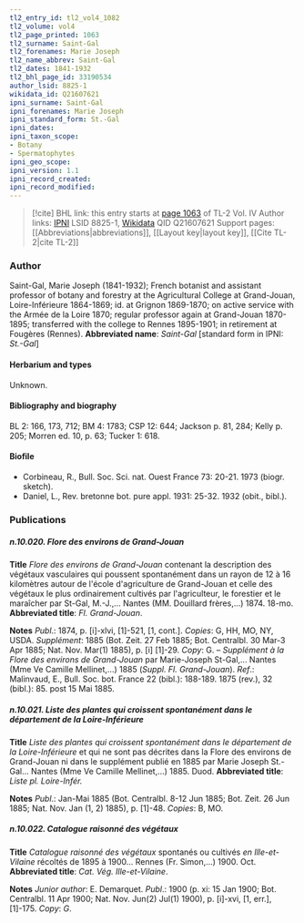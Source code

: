 ```yaml
---
tl2_entry_id: tl2_vol4_1082
tl2_volume: vol4
tl2_page_printed: 1063
tl2_surname: Saint-Gal
tl2_forenames: Marie Joseph
tl2_name_abbrev: Saint-Gal
tl2_dates: 1841-1932
tl2_bhl_page_id: 33190534
author_lsid: 8825-1
wikidata_id: Q21607621
ipni_surname: Saint-Gal
ipni_forenames: Marie Joseph
ipni_standard_form: St.-Gal
ipni_dates: 
ipni_taxon_scope: 
- Botany
- Spermatophytes
ipni_geo_scope: 
ipni_version: 1.1
ipni_record_created: 
ipni_record_modified:
---
```


> [!cite] BHL link: this entry starts at [page 1063](https://www.biodiversitylibrary.org/page/33190534) of TL-2 Vol. IV
> Author links: [IPNI](https://www.ipni.org/a/8825-1) LSID 8825-1, [Wikidata](https://www.wikidata.org/wiki/Q21607621) QID Q21607621
> Support pages: [[Abbreviations|abbreviations]], [[Layout key|layout key]], [[Cite TL-2|cite TL-2]]

### Author

Saint-Gal, Marie Joseph (1841-1932); French botanist and assistant professor of botany and forestry at the Agricultural College at Grand-Jouan, Loire-Inférieure 1864-1869; id. at Grignon 1869-1870; on active service with the Armée de la Loire 1870; regular professor again at Grand-Jouan 1870-1895; transferred with the college to Rennes 1895-1901; in retirement at Fougères (Rennes). 
**Abbreviated name**: *Saint-Gal* \[standard form in IPNI: *St.-Gal*\]

#### Herbarium and types

Unknown.

#### Bibliography and biography

BL 2: 166, 173, 712; BM 4: 1783; CSP 12: 644; Jackson p. 81, 284; Kelly p. 205; Morren ed. 10, p. 63; Tucker 1: 618.

#### Biofile

- Corbineau, R., Bull. Soc. Sci. nat. Ouest France 73: 20-21. 1973 (biogr. sketch).
- Daniel, L., Rev. bretonne bot. pure appl. 1931: 25-32. 1932 (obit., bibl.).

### Publications

##### n.10.020. Flore des environs de Grand-Jouan

**Title**
*Flore des environs de Grand-Jouan* contenant la description des végétaux vasculaires qui poussent spontanément dans un rayon de 12 à 16 kilomètres autour de l'école d'agriculture de Grand-Jouan et celle des végétaux le plus ordinairement cultivés par l'agriculteur, le forestier et le maraîcher par St-Gal, M.-J.,... Nantes (MM. Douillard frères,...) 1874. 18-mo.
**Abbreviated title**: *Fl. Grand-Jouan*.

**Notes**
*Publ*.: 1874, p. \[i\]-xlvi, \[1\]-521, \[1, cont.\]. *Copies*: G, HH, MO, NY, USDA.
*Supplément*: 1885 (Bot. Zeit. 27 Feb 1885; Bot. Centralbl. 30 Mar-3 Apr 1885; Nat. Nov. Mar(1) 1885), p. \[i\] \[1\]-29. *Copy*: G. – *Supplément à la Flore des environs de Grand-Jouan* par Marie-Joseph St-Gal,... Nantes (Mme Ve Camille Mellinet,...) 1885 (*Suppl. Fl. Grand-Jouan*).
*Ref*.: Malinvaud, E., Bull. Soc. bot. France 22 (bibl.): 188-189. 1875 (rev.), 32 (bibl.): 85. post 15 Mai 1885.

##### n.10.021. Liste des plantes qui croissent spontanément dans le département de la Loire-Inférieure

**Title**
*Liste des plantes qui croissent spontanément dans le département de la Loire-Inférieure* et qui ne sont pas décrites dans la Flore des environs de Grand-Jouan ni dans le supplément publié en 1885 par Marie Joseph St.-Gal... Nantes (Mme Ve Camille Mellinet,...) 1885. Duod.
**Abbreviated title**: *Liste pl. Loire-Infér.*

**Notes**
*Publ*.: Jan-Mai 1885 (Bot. Centralbl. 8-12 Jun 1885;
Bot. Zeit. 26 Jun 1885; Nat. Nov. Jan (1, 2) 1885), p. \[1\]-48. *Copies*: B, MO.

##### n.10.022. Catalogue raisonné des végétaux

**Title**
*Catalogue raisonné des végétaux* spontanés ou cultivés *en Ille-et-Vilaine* récoltés de 1895 à 1900... Rennes (Fr. Simon,...) 1900. Oct.
**Abbreviated title**: *Cat. Vég. Ille-et-Vilaine*.

**Notes**
*Junior author*: E. Demarquet.
*Publ*.: 1900 (p. xi: 15 Jan 1900; Bot. Centralbl. 11 Apr 1900; Nat. Nov. Jun(2) Jul(1) 1900), p. \[i\]-xvi, \[1, err.\], \[1\]-175. *Copy*: *G*.

